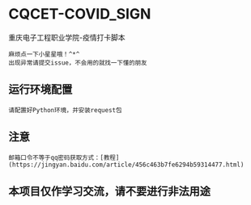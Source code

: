 # CQCET-COVID_SIGN
重庆电子工程职业学院-疫情打卡脚本

    麻烦点一下小星星哦！^*^
    出现异常请提交issue，不会用的就找一下懂的朋友

## 运行环境配置
    请配置好Python环境，并安装request包

## 注意

    邮箱口令不等于qq密码获取方式：[教程](https://jingyan.baidu.com/article/456c463b7fe6294b59314477.html)

## 本项目仅作学习交流，请不要进行非法用途
